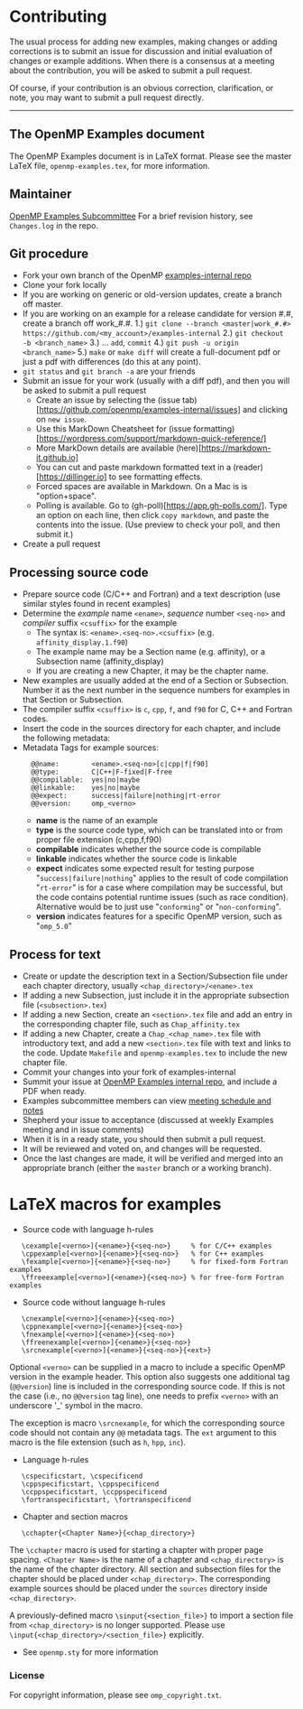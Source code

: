 # Contributing

The usual process for adding new examples, making changes or adding corrections 
is to submit an issue for discussion and initial evaluation of changes or example additions. 
When there is a consensus at a meeting about the contribution, 
you will be asked to submit a pull request.

Of course, if your contribution is an obvious correction, clarification, or note, you
may want to submit a pull request directly.

-----------------------------------------------------------

## The OpenMP Examples document

The OpenMP Examples document is in LaTeX format.
Please see the master LaTeX file, `openmp-examples.tex`, for more information.

## Maintainer

[OpenMP Examples Subcommittee](http://twiki.openmp.org/twiki/bin/view/OpenMPLang/OpenMPExamplesSubCommittee)
For a brief revision history, see `Changes.log` in the repo.

## Git procedure

 * Fork your own branch of the OpenMP [examples-internal repo](https:/github.com/openmp/examples-internal)
 * Clone your fork locally
 * If you are working on generic or old-version updates, create a branch off master.
 * If you are working on an example for a release candidate for version #.#, create a branch off work_#.#.
   1.) `git clone --branch <master|work_#.#> https://github.com/<my_account>/examples-internal`
   2.) `git checkout  -b <branch_name>`
   3.) ...  `add`, `commit`
   4.) `git push -u origin <branch_name>`
   5.) `make` or `make diff` will create a full-document pdf or just a pdf with differences (do this at any point).
 * `git status` and `git branch -a` are your friends
 * Submit an issue for your work (usually with a diff pdf), and then you will be asked to submit a pull request
   * Create an issue by selecting the (issue tab)[https://github.com/openmp/examples-internal/issues] and clicking on `new issue`.
   * Use this MarkDown Cheatsheet for (issue formatting)[https://wordpress.com/support/markdown-quick-reference/]
   * More MarkDown details are available (here)[https://markdown-it.github.io]
   * You can cut and paste markdown formatted text in a (reader)[https://dillinger.io] to see formatting effects.
   * Forced spaces are available in Markdown.  On a Mac is is "option+space".
   * Polling is available.  Go to (gh-poll)[https://app.gh-polls.com/].  Type an option on each line, then click `copy markdown`, and paste the contents into the issue.  (Use preview to check your poll, and then submit it.)
 * Create a pull request


## Processing source code

   * Prepare source code (C/C++ and Fortran) and a text description (use similar styles found in recent examples)
   * Determine the *example* name `<ename>`, *sequence* number `<seq-no>` and *compiler* suffix `<csuffix>` for the example
      * The syntax is:   `<ename>.<seq-no>.<csuffix>`   (e.g. `affinity_display.1.f90`)
      * The example name may be a Section name (e.g. affinity), or a Subsection name (affinity_display)
      * If you are creating a new Chapter, it may be the chapter name.
   * New examples are usually added at the end of a Section or Subsection. Number it as the next number in the sequence numbers for examples in that Section or Subsection.
   * The compiler suffix `<csuffix>` is `c`, `cpp`, `f`, and `f90` for C, C++ and Fortran codes.
   * Insert the code in the sources directory for each chapter, and include the following metadata:
   * Metadata Tags for example sources:
     ```
       @@name:        <ename>.<seq-no>[c|cpp|f|f90]
       @@type:        C|C++|F-fixed|F-free
       @@compilable:  yes|no|maybe
       @@linkable:    yes|no|maybe
       @@expect:      success|failure|nothing|rt-error
       @@version:     omp_<verno>
     ```
      * **name**
       is the name of an example
      * **type**
       is the source code type, which can be translated into or from proper file extension (c,cpp,f,f90)
      * **compilable**
       indicates whether the source code is compilable
      * **linkable**
       indicates whether the source code is linkable
      * **expect**
       indicates some expected result for testing purpose "`success|failure|nothing`" applies 
       to the result of code compilation "`rt-error`" is for a case where compilation may be
       successful, but the code contains potential runtime issues (such as race condition).
       Alternative would be to just use "`conforming`" or "`non-conforming`".
      * **version**
       indicates features for a specific OpenMP version, such as "`omp_5.0`"


## Process for text
   * Create or update the description text in a Section/Subsection file under each chapter directory, usually `<chap_directory>/<ename>.tex`
   * If adding a new Subsection, just include it in the appropriate subsection file (`<subsection>.tex`)
   * If adding a new Section, create an `<section>.tex` file and add an entry in the corresponding chapter file, such as `Chap_affinity.tex`
   * If adding a new Chapter, create a `Chap_<chap_name>.tex` file with introductory text, and add a new `<section>.tex` file with text and links to the code. Update `Makefile` and `openmp-examples.tex` to include the new chapter file.
   * Commit your changes into your fork of examples-internal
   * Summit your issue at [OpenMP Examples internal repo]( https://github.com/openmp/examples-internal/issues), and include a PDF when ready.
   * Examples subcommittee members can view [meeting schedule and notes](http://twiki.openmp.org/twiki/bin/view/OpenMPLang/ExamplesSchedules)
   * Shepherd your issue to acceptance (discussed at weekly Examples meeting and in issue comments)
   * When it is in a ready state, you should then submit a pull request.
   * It will be reviewed and voted on, and changes will be requested.
   * Once the last changes are made, it will be verified and merged into an appropriate branch (either the `master` branch or a working branch).




# LaTeX macros for examples

* Source code with language h-rules
```
   \cexample[<verno>]{<ename>}{<seq-no>}     % for C/C++ examples
   \cppexample[<verno>]{<ename>}{<seq-no>}   % for C++ examples
   \fexample[<verno>]{<ename>}{<seq-no>}     % for fixed-form Fortran examples
   \ffreeexample[<verno>]{<ename>}{<seq-no>} % for free-form Fortran examples
```

* Source code without language h-rules
```
   \cnexample[<verno>]{<ename>}{<seq-no>}
   \cppnexample[<verno>]{<ename>}{<seq-no>}
   \fnexample[<verno>]{<ename>}{<seq-no>}
   \ffreenexample[<verno>]{<ename>}{<seq-no>}
   \srcnexample[<verno>]{<ename>}{<seq-no>}{<ext>}
```

   Optional `<verno>` can be supplied in a macro to include a specific OpenMP
   version in the example header.  This option also suggests one additional
   tag (`@@version`) line is included in the corresponding source code. 
   If this is not the case (i.e., no `@@version` tag line), one needs to 
   prefix `<verno>` with an underscore '\_' symbol in the macro.

   The exception is macro `\srcnexample`, for which the corresponding
   source code should not contain any `@@` metadata tags. The `ext` argument
   to this macro is the file extension (such as `h`, `hpp`, `inc`).

* Language h-rules
```
   \cspecificstart, \cspecificend
   \cppspecificstart, \cppspecificend
   \ccppspecificstart, \ccppspecificend
   \fortranspecificstart, \fortranspecificend
```

* Chapter and section macros
```
   \cchapter{<Chapter Name>}{<chap_directory>}
```

The `\cchapter` macro is used for starting a chapter with proper page spacing.
`<Chapter Name>` is the name of a chapter and `<chap_directory>` is the name 
of the chapter directory.  All section and subsection files for the chapter 
should be placed under `<chap_directory>`. The corresponding example sources 
should be placed under the `sources` directory inside `<chap_directory>`.

A previously-defined macro `\sinput{<section_file>}` to import a section
file from `<chap_directory>` is no longer supported.  Please use
`\input{<chap_directory>/<section_file>}` explicitly.

* See `openmp.sty` for more information

### License

For copyright information, please see `omp_copyright.txt`.
